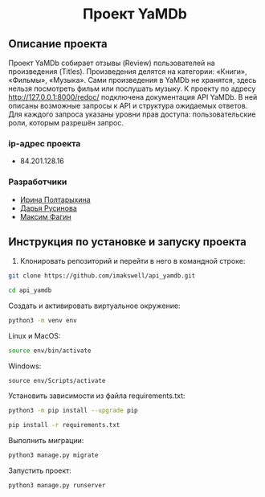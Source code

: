 ## <h1 align="center"> Проект YaMDb </h1>


## Описание проекта

Проект YaMDb собирает отзывы (Review) пользователей на произведения (Titles). Произведения делятся на категории: «Книги», «Фильмы», «Музыка».
Сами произведения в YaMDb не хранятся, здесь нельзя посмотреть фильм или послушать музыку.
К проекту по адресу <http://127.0.0.1:8000/redoc/> подключена документация API YaMDb. В ней описаны возможные запросы к API и структура ожидаемых ответов. Для каждого запроса указаны уровни прав доступа: пользовательские роли, которым разрешён запрос.

### ip-адрес проекта

* 84.201.128.16

### Разработчики
* [Ирина Полтарыхина](https://github.com/IrinaPolt)
* [Дарья Русинова](https://github.com/rusinovada)
* [Максим Фагин](https://github.com/imakswell)

## Инструкция по установке и запуску проекта

1. Клонировать репозиторий и перейти в него в командной строке:

```bash
git clone https://github.com/imakswell/api_yamdb.git
```

```bash
cd api_yamdb
```

Cоздать и активировать виртуальное окружение:

```bash
python3 -m venv env
```
Linux и MacOS:
```bash
source env/bin/activate
```
Windows:
```
source env/Scripts/activate
```
Установить зависимости из файла requirements.txt:

```bash
python3 -m pip install --upgrade pip
```

```bash
pip install -r requirements.txt
```

Выполнить миграции:

```bash
python3 manage.py migrate
```

Запустить проект:

```bash
python3 manage.py runserver
```

